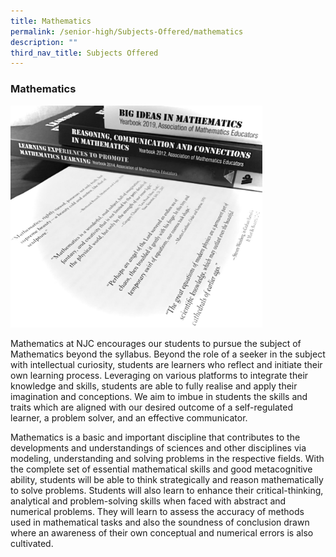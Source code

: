 ```yaml
---
title: Mathematics
permalink: /senior-high/Subjects-Offered/mathematics
description: ""
third_nav_title: Subjects Offered
---
```

### Mathematics

<img src="/images/SHmath1.png" 
     style="width:80%">
		 
Mathematics at NJC encourages our students to pursue the subject of Mathematics beyond the syllabus. Beyond the role of a seeker in the subject with intellectual curiosity, students are learners who reflect and initiate their own learning process. Leveraging on various platforms to integrate their knowledge and skills, students are able to fully realise and apply their imagination and conceptions. We aim to imbue in students the skills and traits which are aligned with our desired outcome of a self-regulated learner, a problem solver, and an effective communicator.

Mathematics is a basic and important discipline that contributes to the developments and understandings of sciences and other disciplines via modeling, understanding and solving problems in the respective fields. With the complete set of essential mathematical skills and good metacognitive ability, students will be able to think strategically and reason mathematically to solve problems. Students will also learn to enhance their critical-thinking, analytical and problem-solving skills when faced with abstract and numerical problems. They will learn to assess the accuracy of methods used in mathematical tasks and also the soundness of conclusion drawn where an awareness of their own conceptual and numerical errors is also cultivated.